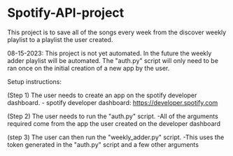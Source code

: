 # Spotify-API-project

This project is to save all of the songs every week from the discover weekly playlist to a playlist the user created.

08-15-2023: This project is not yet automated. In the future the weekly adder playlist will be automated. The "auth.py" script will only need to be ran once on the initial creation of a new app by the user.

Setup instructions:

(Step 1) The user needs to create an app on the spotify developer dashboard.
            - spotify developer dashboard: https://developer.spotify.com

(Step 2) The user needs to run the "auth.py" script. 
            -All of the arguments required come from the app the user created on the developer dashboard

(step 3) The user can then run the "weekly_adder.py" script.
            -This uses the token generated in the "auth.py" script and a few other arguments
